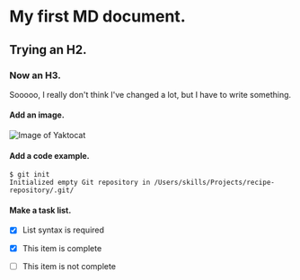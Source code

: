 # My first MD document.

## Trying an H2.

### Now an H3.

Sooooo, I really don't think I've changed a lot, but I have to write something.

#### Add an image.

![Image of Yaktocat](https://octodex.github.com/images/yaktocat.png)

#### Add a code example.

```
$ git init
Initialized empty Git repository in /Users/skills/Projects/recipe-repository/.git/
```

#### Make a task list.

- [x] List syntax is required
- [x] This item is complete
- [ ] This item is not complete


